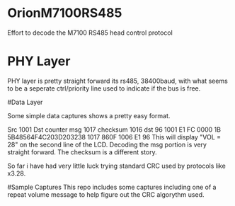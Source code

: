 # OrionM7100RS485
Effort to decode the M7100 RS485 head control protocol

# PHY Layer
PHY layer is pretty straight forward its rs485, 38400baud, with what seems to be a seperate ctrl/priority line used to indicate if the bus is free.

#Data Layer

Some simple data captures shows a pretty easy format. 

Src 1001 Dst counter msg 1017 checksum 1016 dst 
96 1001 E1 FC 0000 1B 5B48564F4C203D203238 1017 860F 1006 E1 96
This will display "VOL = 28" on the second line of the LCD.
Decoding the msg portion is very straight forward. The checksum is a different story.

So far i have had very little luck trying standard CRC used by protocols like x3.28.

#Sample Captures
This repo includes some captures including one of a repeat volume message to help figure out the CRC algorythm used.